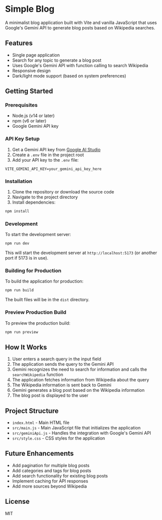 # Simple Blog

A minimalist blog application built with Vite and vanilla JavaScript that uses Google's Gemini API to generate blog posts based on Wikipedia searches.

## Features

- Single page application
- Search for any topic to generate a blog post
- Uses Google's Gemini API with function calling to search Wikipedia
- Responsive design
- Dark/light mode support (based on system preferences)

## Getting Started

### Prerequisites

- Node.js (v14 or later)
- npm (v6 or later)
- Google Gemini API key

### API Key Setup

1. Get a Gemini API key from [Google AI Studio](https://ai.google.dev/)
2. Create a `.env` file in the project root
3. Add your API key to the `.env` file:
```
VITE_GEMINI_API_KEY=your_gemini_api_key_here
```

### Installation

1. Clone the repository or download the source code
2. Navigate to the project directory
3. Install dependencies:

```bash
npm install
```

### Development

To start the development server:

```bash
npm run dev
```

This will start the development server at `http://localhost:5173` (or another port if 5173 is in use).

### Building for Production

To build the application for production:

```bash
npm run build
```

The built files will be in the `dist` directory.

### Preview Production Build

To preview the production build:

```bash
npm run preview
```

## How It Works

1. User enters a search query in the input field
2. The application sends the query to the Gemini API
3. Gemini recognizes the need to search for information and calls the `searchWikipedia` function
4. The application fetches information from Wikipedia about the query
5. The Wikipedia information is sent back to Gemini
6. Gemini generates a blog post based on the Wikipedia information
7. The blog post is displayed to the user

## Project Structure

- `index.html` - Main HTML file
- `src/main.js` - Main JavaScript file that initializes the application
- `src/geminiApi.js` - Handles the integration with Google's Gemini API
- `src/style.css` - CSS styles for the application

## Future Enhancements

- Add pagination for multiple blog posts
- Add categories and tags for blog posts
- Add search functionality for existing blog posts
- Implement caching for API responses
- Add more sources beyond Wikipedia

## License

MIT 